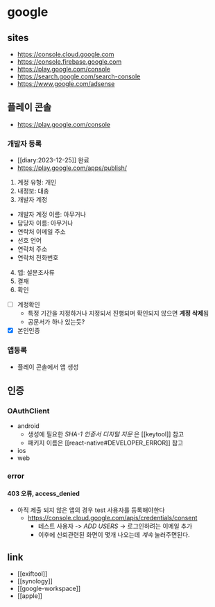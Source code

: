 # google

## sites
+ https://console.cloud.google.com
+ https://console.firebase.google.com
+ https://play.google.com/console
+ https://search.google.com/search-console
+ https://www.google.com/adsense

## 플레이 콘솔
+ https://play.google.com/console

### 개발자 등록
+ [[diary:2023-12-25]] 완료
+ https://play.google.com/apps/publish/
1. 계정 유형:  개인
2. 내정보:  대충
3. 개발자 계정
  - 개발자 계정 이름: 아무거나
  - 담당자 이름: 아무거나
  - 연락처 이메일 주소
  - 선호 언어
  - 연락처 주소
  - 연락처 전화번호
4. 앱: 설문조사류
5. 결재
6. 확인
  - [ ] 계정확인
    - 특정 기간을 지정하거나 지정되서 진행되며 확인되지 않으면 **계정 삭제**됨
    - 공문서가 하나 있는듯?
  - [X] 본인인증

### 앱등록
- 플레이 콘솔에서 앱 생성

## 인증

### OAuthClient
- android
  - 생성에 필요한 *SHA-1 인증서 디지털 지문* 은 [[keytool]] 참고
  - 패키지 이름은 [[react-native#DEVELOPER_ERROR]] 참고
- ios
- web

### error
#### 403 오류, access_denied
- 아직 제출 되지 않은 앱의 경우 test 사용자를 등록해야한다
  + https://console.cloud.google.com/apis/credentials/consent
    - 테스트 사용자 -> *ADD USERS* -> 로그인하려는 이메일 추가
    - 이후에 신뢰관련된 화면이 몇개 나오는데 *계속*  눌러주면된다.

## link
- [[exiftool]]
- [[synology]]
- [[google-workspace]]
- [[apple]]
